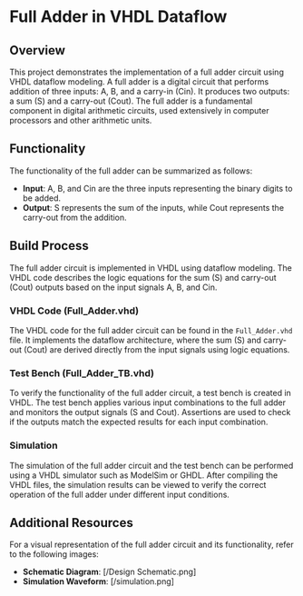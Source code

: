 # Full Adder in VHDL Dataflow

## Overview
This project demonstrates the implementation of a full adder circuit using VHDL dataflow modeling. A full adder is a digital circuit that performs addition of three inputs: A, B, and a carry-in (Cin). It produces two outputs: a sum (S) and a carry-out (Cout). The full adder is a fundamental component in digital arithmetic circuits, used extensively in computer processors and other arithmetic units.

## Functionality
The functionality of the full adder can be summarized as follows:
- **Input**: A, B, and Cin are the three inputs representing the binary digits to be added.
- **Output**: S represents the sum of the inputs, while Cout represents the carry-out from the addition.

## Build Process
The full adder circuit is implemented in VHDL using dataflow modeling. The VHDL code describes the logic equations for the sum (S) and carry-out (Cout) outputs based on the input signals A, B, and Cin.

### VHDL Code (Full_Adder.vhd)
The VHDL code for the full adder circuit can be found in the `Full_Adder.vhd` file. It implements the dataflow architecture, where the sum (S) and carry-out (Cout) are derived directly from the input signals using logic equations.

### Test Bench (Full_Adder_TB.vhd)
To verify the functionality of the full adder circuit, a test bench is created in VHDL. The test bench applies various input combinations to the full adder and monitors the output signals (S and Cout). Assertions are used to check if the outputs match the expected results for each input combination.

### Simulation
The simulation of the full adder circuit and the test bench can be performed using a VHDL simulator such as ModelSim or GHDL. After compiling the VHDL files, the simulation results can be viewed to verify the correct operation of the full adder under different input conditions.

## Additional Resources
For a visual representation of the full adder circuit and its functionality, refer to the following images:
- **Schematic Diagram**: [/Design Schematic.png]
- **Simulation Waveform**: [/simulation.png]


